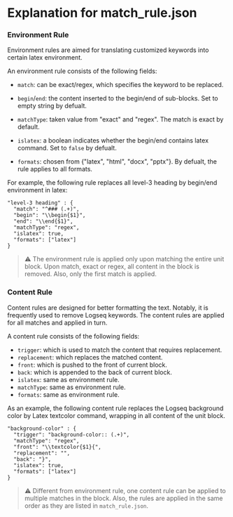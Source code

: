 # Explanation for match_rule.json

### Environment Rule

Environment rules are aimed for translating customized keywords into certain latex environment.

An environment rule consists of the following fields:

 - `match`: can be exact/regex, which specifies the keyword to be replaced.

 - `begin`/`end`: the content inserted to the begin/end of sub-blocks. Set to empty string by defualt.
 
 - `matchType`: taken value from "exact" and "regex". The match is exact by default.

 - `islatex`: a boolean indicates whether the begin/end contains latex command. Set to `false` by defualt.

 - `formats`: chosen from {"latex", "html", "docx", "pptx"}. By defualt, the rule applies to all formats.

For example, the following rule replaces all level-3 heading by begin/end environment in latex:

```
"level-3 heading" : {
  "match": "^### (.+)",
  "begin": "\\begin{$1}",
  "end": "\\end{$1}",
  "matchType": "regex",
  "islatex": true,
  "formats": ["latex"]
}
```

> :warning: The environment rule is applied only upon matching the entire unit block. Upon match, exact or regex, all content in the block is removed.
> Also, only the first match is applied.

### Content Rule

Content rules are designed for better formatting the text. Notably, it is frequently used to remove Logseq keywords. The content rules are applied for all matches and applied in turn.

A content rule consists of the following fields:

  - `trigger`: which is used to match the content that requires replacement.
  - `replacement`: which replaces the matched content.
  - `front`: which is pushed to the front of current block.
  - `back`: which is appended to the back of current block.
  - `islatex`: same as environment rule.
  - `matchType`: same as environment rule.
  - `formats`: same as environment rule.

As an example, the following content rule replaces the Logseq background color by Latex textcolor command, wrapping in all content of the unit block.

```
"background-color" : {
  "trigger": "background-color:: (.+)",
  "matchType": "regex",
  "front": "\\textcolor{$1}{",
  "replacement": "",
  "back": "}",
  "islatex": true,
  "formats": ["latex"]
}
```

> :warning: Different from environment rule, one content rule can be applied to multiple matches in the block. Also, the rules are applied in the same order as they are listed in `match_rule.json`.